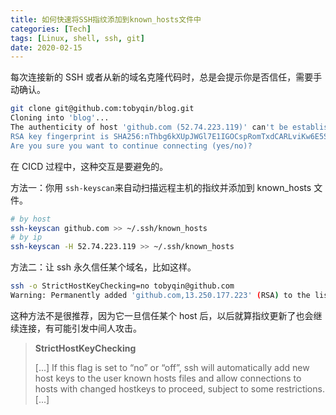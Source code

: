 ```yaml
---
title: 如何快速将SSH指纹添加到known_hosts文件中
categories: [Tech]
tags: [Linux, shell, ssh, git]
date: 2020-02-15
---
```


每次连接新的 SSH 或者从新的域名克隆代码时，总是会提示你是否信任，需要手动确认。

<!-- more -->

```sh
git clone git@github.com:tobyqin/blog.git
Cloning into 'blog'...
The authenticity of host 'github.com (52.74.223.119)' can't be established.
RSA key fingerprint is SHA256:nThbg6kXUpJWGl7E1IGOCspRomTxdCARLviKw6E5SY8.
Are you sure you want to continue connecting (yes/no)?
```

在 CICD 过程中，这种交互是要避免的。

方法一：你用 `ssh-keyscan`来自动扫描远程主机的指纹并添加到 known_hosts 文件。

```sh
# by host
ssh-keyscan github.com >> ~/.ssh/known_hosts
# by ip
ssh-keyscan -H 52.74.223.119 >> ~/.ssh/known_hosts
```

方法二：让 ssh 永久信任某个域名，比如这样。

```sh
ssh -o StrictHostKeyChecking=no tobyqin@github.com
Warning: Permanently added 'github.com,13.250.177.223' (RSA) to the list of known hosts.
```

这种方法不是很推荐，因为它一旦信任某个 host 后，以后就算指纹更新了也会继续连接，有可能引发中间人攻击。

> **StrictHostKeyChecking**
>
> [...] If this flag is set to “no” or “off”, ssh will automatically add new host keys to the user known hosts files and allow connections to hosts with changed hostkeys to proceed, subject to some restrictions. [...]

